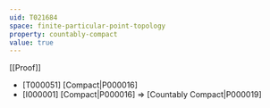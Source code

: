 ```yaml
---
uid: T021684
space: finite-particular-point-topology
property: countably-compact
value: true
---
```

[[Proof]]

* [T000051] [Compact|P000016]
* [I000001] [Compact|P000016] => [Countably Compact|P000019]

